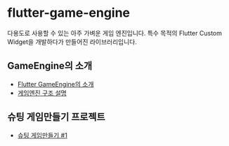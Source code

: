# flutter-game-engine

다용도로 사용할 수 있는 아주 가벼운 게임 엔진입니다.
특수 목적의 Flutter Custom Widget을 개발하다가 만들어진 라이브러리입니다.


## GameEngine의 소개
* [Flutter GameEngine의 소개](./001/)
* [게임엔진 구조 설명](./002/)


## 슈팅 게임만들기 프로젝트
* [슈팅 게임만들기 #1](./game/space_ship/001/)